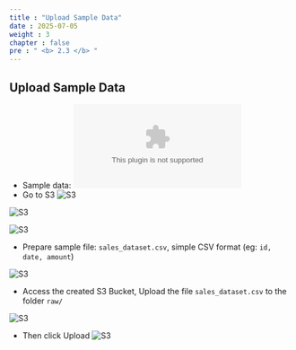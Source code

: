 ```yaml
---
title : "Upload Sample Data"
date : 2025-07-05
weight : 3
chapter : false
pre : " <b> 2.3 </b> "
---
```


## Upload Sample Data
- Sample data: 
![S3](../../../images/sales_dataset.csv)
- Go to S3
![S3](../../images/02/023/1.png?featherlight=false&width=90pc)

![S3](../../images/02/023/2.png?featherlight=false&width=90pc)

![S3](../../images/02/023/3.png?featherlight=false&width=90pc)

- Prepare sample file: `sales_dataset.csv`, simple CSV format (eg: `id, date, amount`)

![S3](../../images/02/023/6.png?featherlight=false&width=90pc)

- Access the created S3 Bucket, Upload the file `sales_dataset.csv` to the folder `raw/`
  
![S3](../../images/02/023/4.png?featherlight=false&width=90pc)

- Then click Upload
![S3](../../images/02/023/5.png?featherlight=false&width=90pc)
